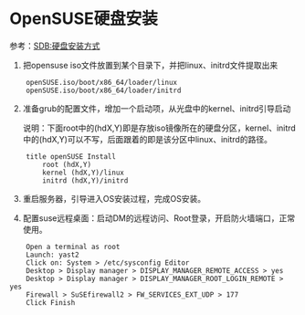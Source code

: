 # OpenSUSE硬盘安装

参考：[SDB:硬盘安装方式](https://zh.opensuse.org/index.php?title=SDB:%E7%A1%AC%E7%9B%98%E5%AE%89%E8%A3%85%E6%96%B9%E5%BC%8F&variant=zh-cn)

1. 把opensuse iso文件放置到某个目录下，并把linux、initrd文件提取出来

```
    openSUSE.iso/boot/x86_64/loader/linux
    openSUSE.iso/boot/x86_64/loader/initrd
```

2. 准备grub的配置文件，增加一个启动项，从光盘中的kernel、initrd引导启动

    说明：下面root中的(hdX,Y)即是存放iso镜像所在的硬盘分区，kernel、initrd中的(hdX,Y)可以不写，后面跟着的即是该分区中linux、initrd的路径。

```
    title openSUSE Install
        root (hdX,Y)
        kernel (hdX,Y)/linux
        initrd (hdX,Y)/initrd
```

3. 重启服务器，引导进入OS安装过程，完成OS安装。

4. 配置suse远程桌面：启动DM的远程访问、Root登录，开启防火墙端口，正常使用。

```
    Open a terminal as root
    Launch: yast2
    Click on: System > /etc/sysconfig Editor
    Desktop > Display manager > DISPLAY_MANAGER_REMOTE_ACCESS > yes
    Desktop > Display manager > DISPLAY_MANAGER_ROOT_LOGIN_REMOTE > yes
    Firewall > SuSEfirewall2 > FW_SERVICES_EXT_UDP > 177
    Click Finish
```
